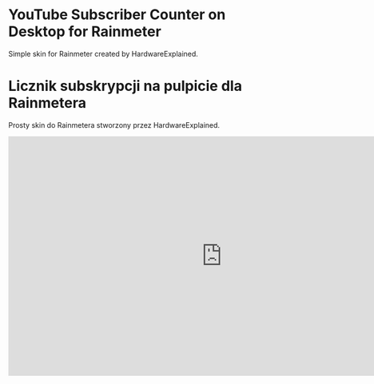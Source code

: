 # YouTube Subscriber Counter on Desktop for Rainmeter
Simple skin for Rainmeter created by HardwareExplained.

# Licznik subskrypcji na pulpicie dla Rainmetera
Prosty skin do Rainmetera stworzony przez HardwareExplained.

<iframe width="854" height="480" src="https://www.youtube.com/embed/MzDObMMHzuI" frameborder="0" gesture="media" allow="encrypted-media" allowfullscreen></iframe>
